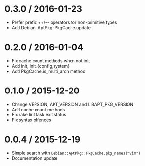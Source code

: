 
0.3.0 / 2016-01-23
==================

  * Prefer prefix ++/-- operators for non-primitive types
  * Add Debian::AptPkg::PkgCache.update

0.2.0 / 2016-01-04
==================

  * Fix cache count methods when not init
  * Add init, init_{config,system}
  * Add PkgCache.is_multi_arch method

0.1.0 / 2015-12-20
==================

  * Change VERSION, APT_VERSION and LIBAPT_PKG_VERSION
  * Add cache count methods
  * Fix rake lint task exit status
  * Fix syntax offences

0.0.4 / 2015-12-19
==================

  * Simple search with `Debian::AptPkg::PkgCache.pkg_names("vim")`
  * Documentation update
